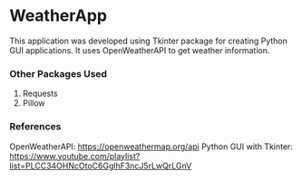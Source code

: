 # WeatherApp

This application was developed using Tkinter package for creating Python GUI applications. It uses OpenWeatherAPI to get weather information.

### Other Packages Used

1) Requests
2) Pillow

### References

OpenWeatherAPI: https://openweathermap.org/api
Python GUI with Tkinter: https://www.youtube.com/playlist?list=PLCC34OHNcOtoC6GglhF3ncJ5rLwQrLGnV

